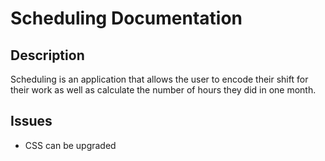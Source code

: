 # Scheduling Documentation

## Description
Scheduling is an application that allows the user to encode their shift for their work as well as calculate the number of hours they did in one month.

## Issues
- CSS can be upgraded